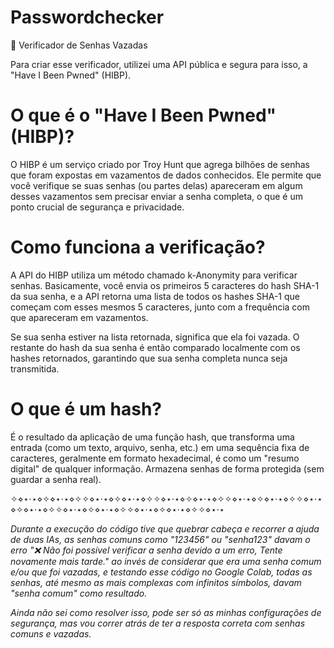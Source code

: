 # Passwordchecker
🔎 Verificador de Senhas Vazadas

Para criar esse verificador, utilizei uma API pública e segura para isso, a "Have I Been Pwned" (HIBP).

# O que é o "Have I Been Pwned" (HIBP)?
O HIBP é um serviço criado por Troy Hunt que agrega bilhões de senhas que foram expostas em vazamentos de dados conhecidos. Ele permite que você verifique se suas senhas (ou partes delas) apareceram em algum desses vazamentos sem precisar enviar a senha completa, o que é um ponto crucial de segurança e privacidade.

# Como funciona a verificação?
A API do HIBP utiliza um método chamado k-Anonymity para verificar senhas. Basicamente, você envia os primeiros 5 caracteres do hash SHA-1 da sua senha, e a API retorna uma lista de todos os hashes SHA-1 que começam com esses mesmos 5 caracteres, junto com a frequência com que apareceram em vazamentos.

Se sua senha estiver na lista retornada, significa que ela foi vazada. O restante do hash da sua senha é então comparado localmente com os hashes retornados, garantindo que sua senha completa nunca seja transmitida.

# O que é um hash?
É o resultado da aplicação de uma função hash, que transforma uma entrada (como um texto, arquivo, senha, etc.) em uma sequência fixa de caracteres, geralmente em formato hexadecimal, é como um "resumo digital" de qualquer informação. Armazena senhas de forma protegida (sem guardar a senha real).

✧⋄⋆⋅⋆⋄✧⋄⋆⋅⋆⋄✧✧⋄⋆⋅⋆⋄✧⋄⋆⋅⋆⋄✧✧⋄⋆⋅⋆⋄✧⋄⋆⋅⋆⋄✧✧⋄⋆⋅⋆⋄✧⋄⋆⋅⋆⋄✧✧⋄⋆⋅⋆⋄✧⋄⋆⋅⋆⋄✧✧⋄⋆⋅⋆⋄✧⋄⋆⋅⋆⋄✧✧⋄⋆⋅⋆⋄✧⋄⋆⋅⋆⋄✧✧⋄⋆⋅⋆

_Durante a execução do código tive que quebrar cabeça e recorrer a ajuda de duas IAs, as senhas comuns como "123456" ou "senha123" davam o erro "❌ Não foi possível verificar a senha devido a um erro, Tente novamente mais tarde." ao invés de considerar que era uma senha comum e/ou que foi vazadas, e testando esse código no Google Colab, todas as senhas, até mesmo as mais complexas com infinitos símbolos, davam "senha comum" como resultado._

_Ainda não sei como resolver isso, pode ser só as minhas configurações de segurança, mas vou correr atrás de ter a resposta correta com senhas comuns e vazadas._
